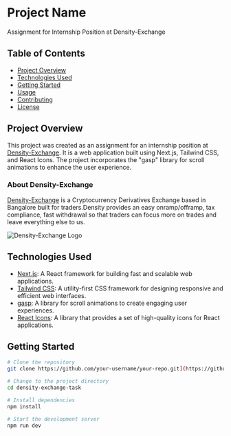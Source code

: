 # Project Name

Assignment for Internship Position at Density-Exchange

## Table of Contents

- [Project Overview](#project-overview)
- [Technologies Used](#technologies-used)
- [Getting Started](#getting-started)
- [Usage](#usage)
- [Contributing](#contributing)
- [License](#license)

## Project Overview

This project was created as an assignment for an internship position at [Density-Exchange](https://density.exchange/). It is a web application built using Next.js, Tailwind CSS, and React Icons. The project incorporates the "gasp" library for scroll animations to enhance the user experience.

### About Density-Exchange

[Density-Exchange](https://density.exchange/)  is a Cryptocurrency Derivatives Exchange based in Bangalore built for traders.Density provides an easy onramp/offramp, tax compliance, fast withdrawal so that traders can focus more on trades and leave everything else to us.

![Density-Exchange Logo](url('https://media.licdn.com/dms/image/D560BAQFjbOzcFzFO1A/company-logo_200_200/0/1667044141844?e=2147483647&v=beta&t=OUgczjpjEB8e1GGvshq8geb5cWalSDs9A4J_T-vUvoI'))


## Technologies Used

- [Next.js](https://nextjs.org/): A React framework for building fast and scalable web applications.
- [Tailwind CSS](https://tailwindcss.com/): A utility-first CSS framework for designing responsive and efficient web interfaces.
- [gasp](https://github.com/oliviertassinari/gasp): A library for scroll animations to create engaging user experiences.
- [React Icons](https://react-icons.github.io/react-icons/): A library that provides a set of high-quality icons for React applications.

## Getting Started


```bash
# Clone the repository
git clone https://github.com/your-username/your-repo.git](https://github.com/dawoodtrumboo/density-exchange-task.git

# Change to the project directory
cd density-exchange-task

# Install dependencies
npm install

# Start the development server
npm run dev
